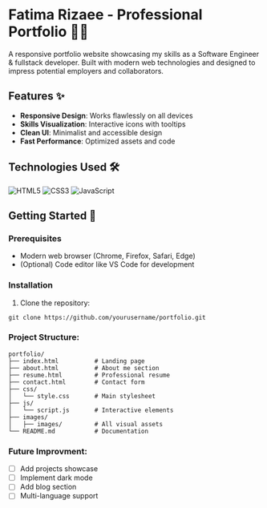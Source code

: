 # Fatima Rizaee - Professional Portfolio 👩‍💻

A responsive portfolio website showcasing my skills as a Software Engineer & fullstack developer. Built with modern web technologies and designed to impress potential employers and collaborators.

## Features ✨

- **Responsive Design**: Works flawlessly on all devices
- **Skills Visualization**: Interactive icons with tooltips
- **Clean UI**: Minimalist and accessible design
- **Fast Performance**: Optimized assets and code

## Technologies Used 🛠️

![HTML5](https://img.shields.io/badge/HTML5-E34F26?style=for-the-badge&logo=html5&logoColor=white)
![CSS3](https://img.shields.io/badge/CSS3-1572B6?style=for-the-badge&logo=css3&logoColor=white)
![JavaScript](https://img.shields.io/badge/JavaScript-F7DF1E?style=for-the-badge&logo=javascript&logoColor=black)

## Getting Started 🚀

### Prerequisites

- Modern web browser (Chrome, Firefox, Safari, Edge)
- (Optional) Code editor like VS Code for development

### Installation

1. Clone the repository:
```
git clone https://github.com/yourusername/portfolio.git
```

### Project Structure:
```
portfolio/
├── index.html          # Landing page
├── about.html          # About me section
├── resume.html         # Professional resume
├── contact.html        # Contact form
├── css/
│   └── style.css       # Main stylesheet
├── js/
│   └── script.js       # Interactive elements
├── images/
│   ├── images/         # All visual assets
└── README.md           # Documentation
```

### Future Improvment:
- [ ] Add projects showcase
- [ ] Implement dark mode
- [ ] Add blog section
- [ ] Multi-language support
